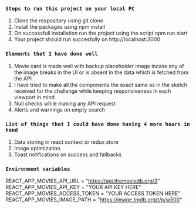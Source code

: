 ### `Steps to run this project on your local PC`

1.  Clone the respository using git clone
2.  Install the packages using npm install
3.  On successfull installation run the project using the script npm run start
4.  Your project should run succesfully on http://localhost:3000

### `Elements that I have done well`

1. Movie card is made well with backup placeholder image incase any of the image breaks in the UI or is absent in the data which is fetched from the API
2. I have tried to make all the components the exact same as in the sketch received for the challenge while keeping responsiveness in each viewport in mind
3. Null checks while making any API request
4. Alerts and warnings on empty search

### `List of things that I could have done having 4 more hours in hand`

1. Data storing in react context or redux store
2. Image optimization
3. Toast notifications on success and fallbacks

### `Environment variables`

REACT_APP_MOVIES_API_URL = "https://api.themoviedb.org/3"
REACT_APP_MOVIES_API_KEY = "YOUR API KEY HERE"
REACT_APP_MOVIES_ACCESS_TOKEN = "YOUR ACCESS TOKEN HERE"
REACT_APP_MOVIES_IMAGE_PATH = "https://image.tmdb.org/t/p/w500"
